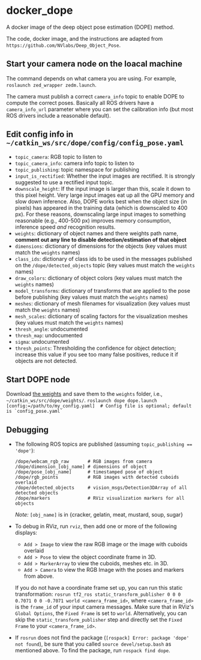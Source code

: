 # docker_dope

A docker image of the deep object pose estimation (DOPE) method.

The code, docker image, and the instructions are adapted from `https://github.com/NVlabs/Deep_Object_Pose`.

## Start your camera node on the loacal machine
The command depends on what camera you are using.
For example, `roslaunch zed_wrapper zedm.launch`.

The camera must publish a correct `camera_info` topic to enable DOPE to compute the correct poses.
Basically all ROS drivers have a `camera_info_url` parameter
where you can set the calibration info (but most ROS drivers include a reasonable default).

## Edit config info in `~/catkin_ws/src/dope/config/config_pose.yaml`
* `topic_camera`: RGB topic to listen to
* `topic_camera_info`: camera info topic to listen to
* `topic_publishing`: topic namespace for publishing
* `input_is_rectified`: Whether the input images are rectified. It is strongly suggested to use a rectified input topic.
* `downscale_height`: If the input image is larger than this, scale it down to this pixel height. Very large input images eat up all the GPU memory and slow down inference. Also, DOPE works best when the object size (in pixels) has appeared in the training data (which is downscaled to 400 px). For these reasons, downscaling large input images to something reasonable (e.g., 400-500 px) improves memory consumption, inference speed *and* recognition results.
* `weights`: dictionary of object names and there weights path name, **comment out any line to disable detection/estimation of that object**
* `dimensions`: dictionary of dimensions for the objects  (key values must match the `weights` names)
* `class_ids`: dictionary of class ids to be used in the messages published on the `/dope/detected_objects` topic (key values must match the `weights` names)
* `draw_colors`: dictionary of object colors (key values must match the `weights` names)
* `model_transforms`: dictionary of transforms that are applied to the pose before publishing (key values must match the `weights` names)
* `meshes`: dictionary of mesh filenames for visualization (key values must match the `weights` names)
* `mesh_scales`: dictionary of scaling factors for the visualization meshes (key values must match the `weights` names)
* `thresh_angle`: undocumented
* `thresh_map`: undocumented
* `sigma`: undocumented
* `thresh_points`: Thresholding the confidence for object detection; increase this value if you see too many false positives, reduce it if  objects are not detected.

## Start DOPE node
Download [the weights](https://drive.google.com/open?id=1DfoA3m_Bm0fW8tOWXGVxi4ETlLEAgmcg) and save them to the `weights` folder, i.e., `~/catkin_ws/src/dope/weights/`.
```roslaunch dope dope.launch [config:=/path/to/my_config.yaml]  # Config file is optional; default is `config_pose.yaml` ```

## Debugging

* The following ROS topics are published (assuming `topic_publishing == 'dope'`):
    ```
    /dope/webcam_rgb_raw       # RGB images from camera
    /dope/dimension_[obj_name] # dimensions of object
    /dope/pose_[obj_name]      # timestamped pose of object
    /dope/rgb_points           # RGB images with detected cuboids overlaid
    /dope/detected_objects     # vision_msgs/Detection3DArray of all detected objects
    /dope/markers              # RViz visualization markers for all objects
    ```
    *Note:* `[obj_name]` is in {cracker, gelatin, meat, mustard, soup, sugar}

* To debug in RViz, run `rviz`, then add one or more of the following displays:
    * `Add > Image` to view the raw RGB image or the image with cuboids overlaid
    * `Add > Pose` to view the object coordinate frame in 3D.
    * `Add > MarkerArray` to view the cuboids, meshes etc. in 3D.
    * `Add > Camera` to view the RGB Image with the poses and markers from above.

    If you do not have a coordinate frame set up, you can run this static transformation: `rosrun tf2_ros static_transform_publisher 0 0 0 0.7071 0 0 -0.7071 world <camera_frame_id>`, where `<camera_frame_id>` is the `frame_id` of your input camera messages.  Make sure that in RViz's `Global Options`, the `Fixed Frame` is set to `world`. Alternatively, you can skip the `static_transform_publisher` step and directly set the `Fixed Frame` to your `<camera_frame_id>`.

* If `rosrun` does not find the package (`[rospack] Error: package 'dope' not found`), be sure that you called `source devel/setup.bash` as mentioned above.  To find the package, run `rospack find dope`.
